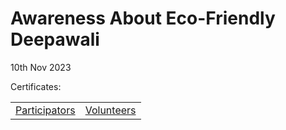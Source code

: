# Awareness About Eco-Friendly Deepawali
<p>10th Nov 2023</p>

Certificates: <table><tr><td>[Participators](https://drive.google.com/drive/folders/1syXUhaoH7de-UdkcUP4tQ-Kypxzp_4LF?usp=sharing)</td> <td>[Volunteers](https://drive.google.com/drive/folders/1ayk9X_QAMze0TBjZhsq5-Js8YPdEhHaF?usp=sharing)</td></tr></table>
